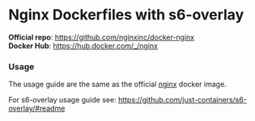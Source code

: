 # Nginx Dockerfiles with s6-overlay

**Official repo**: https://github.com/nginxinc/docker-nginx  
**Docker Hub**: https://hub.docker.com/_/nginx

### Usage

The usage guide are the same as the official [nginx](https://hub.docker.com/_/nginx) docker image.

For s6-overlay usage guide see: https://github.com/just-containers/s6-overlay/#readme
